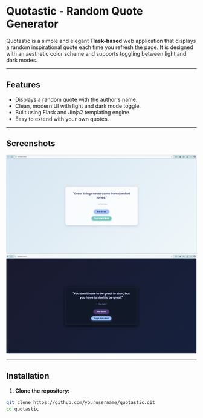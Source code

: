 # Quotastic - Random Quote Generator

Quotastic is a simple and elegant **Flask-based** web application that displays a random inspirational quote each time you refresh the page. It is designed with an aesthetic color scheme and supports toggling between light and dark modes.

---

## Features

- Displays a random quote with the author's name.
- Clean, modern UI with light and dark mode toggle.
- Built using Flask and Jinja2 templating engine.
- Easy to extend with your own quotes.

---

## Screenshots

![Light Mode](quotastic/screenshots/light.png)  
![Dark Mode](quotastic/screenshots/dark.png)


---

## Installation

1. **Clone the repository:**

```bash
git clone https://github.com/yourusername/quotastic.git
cd quotastic
